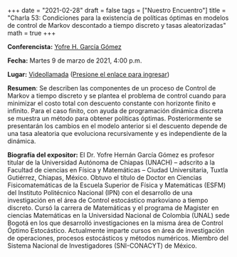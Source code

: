 +++
date      = "2021-02-28"
draft     = false
tags      = ["Nuestro Encuentro"]
title     = "Charla 53: Condiciones para la existencia de políticas óptimas en modelos de control de Markov descontado a tiempo discreto y tasas aleatorizadas"
math      = true
+++

**Conferencista:** [Yofre H. García Gómez](https://www.dgip.unach.mx/index.php/investigacion-1/sistema-nacional-de-investigadores/34-semblanzas-sni-sei/401-yofre-hernan-garcia-gomez)

**Fecha:** Martes 9 de marzo de 2021, 4:00 p.m.

**Lugar:** [Videollamada](https://meet.google.com/izy-pzig-pbf)  ([Presione el enlace para ingresar](https://meet.google.com/izy-pzig-pbf))

**Resumen**: Se describen las componentes de un proceso de Control de Markov a tiempo discreto y se plantea el problema de control cuando para minimizar el costo total con descuento constante con horizonte finito e infinito. Para el caso finito, con ayuda de programación dinámica discreta se muestra un método para obtener políticas óptimas. Posteriormente se presentarán los cambios en el modelo anterior si el descuento depende de una tasa aleatoria que evoluciona recursivamente y es independiente de la dinámica.

**Biografía del expositor:** El Dr. Yofre Hernán García Gómez es profesor titular de la Universidad Autónoma de Chiapas (UNACH) – adscrito a la Facultad de ciencias en Física y Matemáticas – Ciudad Universitaria, Tuxtla Gutiérrez, Chiapas, México. Obtuvo el título de Doctor en Ciencias Fisicomatemáticas de la Escuela Superior de Física y Matemáticas (ESFM) del Instituto Politécnico Nacional (IPN) con el desarrollo de una investigación en el área de Control estocástico markoviano a tiempo discreto. Cursó la carrera de Matemáticas y el programa de Magister en ciencias Matemáticas en la Universidad Nacional de Colombia (UNAL) sede Bogotá en los que desarrolló investigaciones en la misma área de Control Óptimo Estocástico. Actualmente imparte cursos en área de investigación de operaciones, procesos estocásticos y métodos numéricos. Miembro del Sistema Nacional de Investigadores (SNI-CONACYT) de México.
